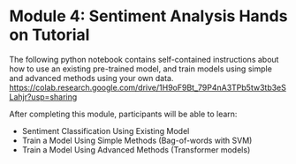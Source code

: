 # Module 4: Sentiment Analysis Hands on Tutorial

The following python notebook contains self-contained instructions about how to use an existing pre-trained model, and train models using simple and advanced methods using your own data. 
https://colab.research.google.com/drive/1H9oF9Bt_79P4nA3TPb5tw3tb3eSLahjr?usp=sharing

After completing this module, participants will be able to learn:
- Sentiment Classification Using Existing Model
- Train a Model Using Simple Methods (Bag-of-words with SVM)
- Train a Model Using Advanced Methods (Transformer models)

